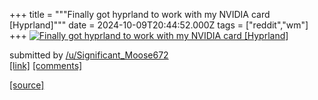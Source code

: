 +++
title = """Finally got hyprland to work with my NVIDIA card [Hyprland]"""
date = 2024-10-09T20:44:52.000Z
tags = ["reddit","wm"]
+++
[![Finally got hyprland to work with my NVIDIA card [Hyprland]](https://preview.redd.it/q172cvqplstd1.png?width=640&crop=smart&auto=webp&s=9b38cab3c3fcd8764db67cf7c5c05d6cf9885324 "Finally got hyprland to work with my NVIDIA card [Hyprland]")](https://www.reddit.com/r/unixporn/comments/1g01o2q/finally_got_hyprland_to_work_with_my_nvidia_card/)

submitted by [/u/Significant\_Moose672](https://www.reddit.com/user/Significant_Moose672)  
[\[link\]](https://i.redd.it/q172cvqplstd1.png) [\[comments\]](https://www.reddit.com/r/unixporn/comments/1g01o2q/finally_got_hyprland_to_work_with_my_nvidia_card/)

[[source]](https://www.reddit.com/r/unixporn/comments/1g01o2q/finally_got_hyprland_to_work_with_my_nvidia_card/)
